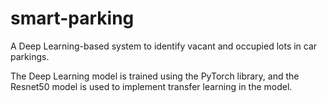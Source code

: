 # smart-parking
A Deep Learning-based system to identify vacant and occupied lots in car parkings.

The Deep Learning model is trained using the PyTorch library, and the Resnet50 model is used to implement transfer learning in the model.
